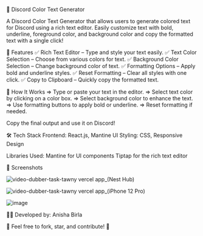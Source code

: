 🎨 Discord Color Text Generator


A Discord Color Text Generator that allows users to generate colored text for Discord using a rich text editor. Easily customize text with bold, underline, foreground color, and background color and copy the formatted text with a single click!

🚀 Features
✅ Rich Text Editor – Type and style your text easily.
✅ Text Color Selection – Choose from various colors for text.
✅ Background Color Selection – Change background color of text.
✅ Formatting Options – Apply bold and underline styles.
✅ Reset Formatting – Clear all styles with one click.
✅ Copy to Clipboard – Quickly copy the formatted text.

🎯 How It Works
=> Type or paste your text in the editor.
=> Select text color by clicking on a color box.
=> Select background color to enhance the text.
=> Use formatting buttons to apply bold or underline.
=> Reset formatting if needed.

Copy the final output and use it on Discord!

🛠️ Tech Stack
Frontend: React.js, Mantine UI
Styling: CSS, Responsive Design

Libraries Used:
Mantine for UI components
Tiptap for the rich text editor

📸 Screenshots

![video-dubber-task-tawny vercel app_(Nest Hub)](https://github.com/user-attachments/assets/e0f4f13f-9777-4aa8-9e62-014f9f29f249)

![video-dubber-task-tawny vercel app_(iPhone 12 Pro)](https://github.com/user-attachments/assets/891228da-b4dc-469d-b26e-cfd5ffe35a0b)

![image](https://github.com/user-attachments/assets/b5ea6ad1-b3e6-4ff1-b018-fa5eb86e71b2)


👨‍💻 Developed by: Anisha Birla

🚀 Feel free to fork, star, and contribute! 🌟
